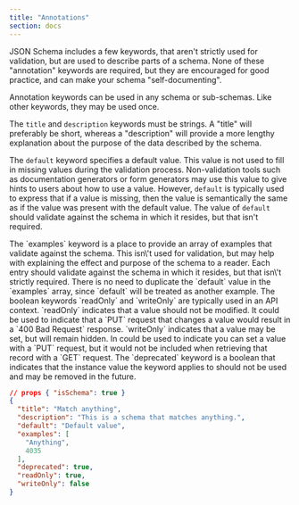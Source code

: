 ```yaml
---
title: "Annotations"
section: docs
---
```


JSON Schema includes a few keywords, that aren\'t strictly used for
validation, but are used to describe parts of a schema. None of these
\"annotation\" keywords are required, but they are encouraged for good
practice, and can make your schema \"self-documenting\".

Annotation keywords can be used in any schema or sub-schemas. Like other keywords, they may be used once.

The `title` and `description` keywords must be strings. A \"title\" will
preferably be short, whereas a \"description\" will provide a more
lengthy explanation about the purpose of the data described by the
schema.

The `default` keyword specifies a default value. This value is not used
to fill in missing values during the validation process. Non-validation
tools such as documentation generators or form generators may use this
value to give hints to users about how to use a value. However,
`default` is typically used to express that if a value is missing, then
the value is semantically the same as if the value was present with the
default value. The value of `default` should validate against the schema
in which it resides, but that isn\'t required.

<Star label="New in draft 6" />
The `examples` keyword is a place to provide an array of examples that
validate against the schema. This isn\'t used for validation, but may
help with explaining the effect and purpose of the schema to a reader.
Each entry should validate against the schema in which it resides, but
that isn\'t strictly required. There is no need to duplicate the
`default` value in the `examples` array, since `default` will be treated
as another example.

<Star label="New in draft 7" />
The boolean keywords `readOnly` and `writeOnly` are typically used in an
API context. `readOnly` indicates that a value should not be modified.
It could be used to indicate that a `PUT` request that changes a value
would result in a `400 Bad Request` response. `writeOnly` indicates that
a value may be set, but will remain hidden. In could be used to indicate
you can set a value with a `PUT` request, but it would not be included
when retrieving that record with a `GET` request.

<Star label="New in draft 2019-09" />
The `deprecated` keyword is a boolean that indicates that the instance
value the keyword applies to should not be used and may be removed in
the future.

```json
// props { "isSchema": true }
{
  "title": "Match anything",
  "description": "This is a schema that matches anything.",
  "default": "Default value",
  "examples": [
    "Anything",
    4035
  ],
  "deprecated": true,
  "readOnly": true,
  "writeOnly": false
}
```
